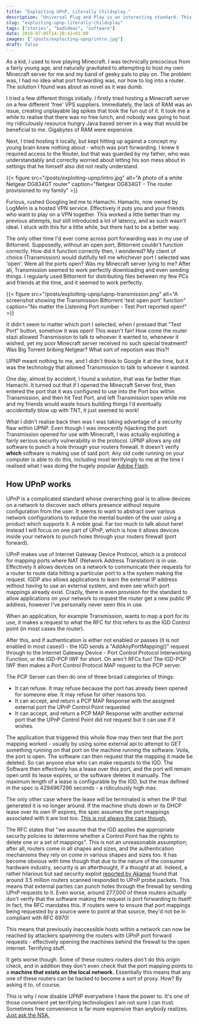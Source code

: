 ```yaml
---
title: "Exploiting UPnP, Literally Childsplay."
description: "Universal Plug and Play is an interesting standard. This is the story of how I exploited a design flaw in uPnP without even realizing it as a child."
slug: "exploiting-upnp-literally-childsplay"
tags: ["stories", "badideas", "software"]
date: 2019-07-05T14:20:41+01:00
images: ["/posts/exploiting-upnp/intro.jpg"]
draft: false
---
```


As a kid, I used to love playing Minecraft. I was technically precocious from a fairly young age, and naturally gravitated to attempting to host my own Minecraft server for me and my band of geeky pals to play on. The problem was, I had no idea what port forwarding was, nor how to log into a router. The solution I found was about as novel as it was dumb.

I tried a few different things initially. I firstly tried hosting a Minecraft server on a few different 'free' VPS suppliers. Immediately, the lack of RAM was an issue, creating unplayable lag spikes that took the fun out of it. It took me a while to realise that there was no free lunch, and nobody was going to host my ridiculously resource hungry Java based server in a way that would be beneficial to me. Gigabytes of RAM were expensive.

Next, I tried hosting it locally, but kept hitting up against a concept my young brain knew nothing about - which was port forwarding. I knew it required access to the Router, but that was guarded by my father, who was understandably and correctly worried about letting his son mess about in settings that he himself also did not really understand.

{{< figure src="/posts/exploiting-upnp/intro.jpg" alt="A photo of a white Netgear DG834GT router" caption="Netgear DG834GT - The router provisioned to my family" >}}

Furious, rushed Googling led me to Hamachi. Hamachi, now owned by LogMeIn is a hosted VPN service. Effectively it puts you and your friends who want to play on a VPN together. This worked a little better than my previous attempts, but still introduced a lot of latency, and as such wasn't ideal. I stuck with this for a little while, but there had to be a better way.

The only other time I'd ever come across port forwarding was in my use of Bittorrent. Supposedly, without an open port, Bittorrent couldn't function correctly. How did it function correctly then, I wondered? My client of choice (Transmission) would dutifully tell me whichever port I selected was 'open'. Were all the ports open? Was my Minecraft server lying to me? After all, Transmission seemed to work perfectly downloading and even seeding things. I regularly used Bittorrent for distributing files between my few PCs and friends at the time, and it seemed to work perfectly.

{{< figure src="/posts/exploiting-upnp/upnp-transmission.png" alt="A screenshot showing the Transmission Bittorrent 'test open port' function" caption="No matter the Listening Port number - Test Port reported open!" >}}

It didn't seem to matter which port I selected, when I pressed that "Test Port" button, somehow it was open! This wasn't fair! How come the router stazi allowed Transmission to talk to whoever it wanted to, whenever it wished, yet my poor Minecraft server received no such special treatment? Was Big Torrent bribing Netgear? What sort of nepotism was this?!

UPNP meant nothing to me, and I didn't think to Google it at the time, but it was the technology that allowed Transmission to talk to whoever it wanted.

One day, almost by accident, I found a solution, that was far better than Hamachi. It turned out that if I opened the Minecraft Server first, then entered the port that it was configured to use into the Port box within Transmission, and then hit Test Port, and left Transmission open while me and my friends would waste hours building things I'd eventually _accidentally_ blow up with TNT, it just seemed to work!

What I didn't realise back then was I was taking advantage of a security flaw within UPNP. Even though I was innocently hijacking the port Transmission opened for use with Minecraft, I was actually exploiting a fairly serious security vulnerability in the protocol. UPNP allows any old software to punch a hole through your routers firewall. It doesn't verify **which** software is making use of said port. Any old code running on your computer is able to do this, including most terrifyingly to me at the time I realised what I was doing the hugely popular [Adobe Flash](https://www.gnucitizen.org/blog/flash-upnp-attack-faq/).

## How UPnP works

UPnP is a complicated standard whose overarching goal is to allow devices on a network to discover each others presence without require configuration from the user. It seems to want to abstract over various network configurations to reduce the mental burden of the user using a product which supports it. A noble goal. Far too much to talk about here! Instead I will focus on one part of UPnP, which is how it allows devices inside your network to punch holes through your routers firewall (port forward).

UPnP makes use of Internet Gateway Device Protocol, which is a protocol for mapping ports where NAT (Network Address Translation) is in use. Effectively it allows devices on a network to communicate their requests for a router to route data hitting a particular port to a the system making the request. IGDP also allows applications to learn the external IP address without having to use an external system, and even see which port mappings already exist. Crazily, there is even provision for the standard to allow applications on your network to request the router get a new public IP address, however I've personally never seen this in use.

When an application, for example Transmission, wants to map a port for its use, it makes a request to what the RFC for this refers to as the IGD Control point (in most cases the router).

After this, and if authentication is either not enabled or passes (it is not enabled in most cases!) - the IGD sends a "AddAnyPortMapping()" request through to the Internet Gateway Device - Port Control Protocol Interworking Function, or the IGD-PCP IWF for short. Oh aren't RFCs fun! The IGD-PCP IWF then makes a Port Control Protocol MAP request to the PCP server.

The PCP Server can then do one of three broad categories of things:

* It can refuse. It may refuse because the port has already been opened for someone else. It may refuse for other reasons too.
* It can accept, and return a PCP MAP Response with the assigned external port the UPnP Control Point requested
* It can accept, and return a PCP MAP Response with another external port that the UPnP Control Point did not request but it can use if it wishes.

The application that triggered this whole flow may then test that the port mapping worked - usually by using some external api to attempt to GET something running on that port on the machine running the software. Voila, the port is open. The software can then request that the mapping it made be deleted. So can anyone else who can make requests to the IGD. The Software then effectively has a lease over this port, and the port will remain open until its lease expires, or the software deletes it manually. The maximum length of a lease is configurable by the IGD, but the max defined in the spec is 4294967296 seconds - a ridiculously high max.

The only other case where the lease will be terminated is when the IP that generated it is no longer around. If the machine shuts down or its DHCP lease over its own IP expires, the spec assumes the port mappings associated with it are lost too. [This is not always the case though.](http://www.upnp-hacks.org/annoyances.html)

The RFC states that "we assume that the IGD applies the appropriate security policies to determine whether a Control Point has the rights to delete one or a set of mappings". This is not an unreasonable assumption; after all, routers come in all shapes and sizes, and the authentication mechanisms they rely on come in various shapes and sizes too. It has become obvious with time though that due to the nature of the consumer hardware industry, security is an afterthought, if a thought at all. Indeed, a rather hilarious but sad security exploit [reported by Akamai](https://blogs.akamai.com/sitr/2018/11/upnproxy-eternalsilence.html) found that around 3.5 million routers scanned responded to UPnP probe packets. This means that external parties can punch holes through the firewall by sending UPnP requests to it. Even worse, around 277,000 of these routers actually don't verify that the software making the request is port forwarding to itself! In fact, the RFC mandates this. If routers were to ensure that port mappings being requested by a source were to point at that source, they'd not be in compliant with RFC 6970!

This means that previously inaccessible hosts within a network can now be reached by attackers spamming the routers with UPnP port forward requests - effectively opening the machines behind the firewall to the open internet. Terrifying stuff.

It gets worse though. Some of these routers routers don't do this origin check, and in addition they don't even check that the port mapping points to a **machine that exists on the local network.** Essentially this means that any one of these routers can be hacked to become a sort of proxy. How? By asking it to, of course.

This is why I now disable UPNP everywhere I have the power to. It's one of those convenient yet terrifying technologies I am not sure I can trust. Sometimes free convenience is far more expensive than anybody realizes. [Just ask the NSA.](https://arstechnica.com/information-technology/2018/11/mass-router-hack-exposes-millions-of-devices-to-potent-nsa-exploit/)
